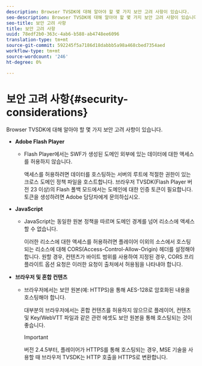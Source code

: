 ```yaml
---
description: Browser TVSDK에 대해 알아야 할 몇 가지 보안 고려 사항이 있습니다.
seo-description: Browser TVSDK에 대해 알아야 할 몇 가지 보안 고려 사항이 있습니다.
seo-title: 보안 고려 사항
title: 보안 고려 사항
uuid: 78edf2b0-363c-4ab6-b588-ab4748ee6096
translation-type: tm+mt
source-git-commit: 592245f5a7186d18dabbb5a98a468cbed7354aed
workflow-type: tm+mt
source-wordcount: '246'
ht-degree: 0%

---
```



# 보안 고려 사항{#security-considerations}

Browser TVSDK에 대해 알아야 할 몇 가지 보안 고려 사항이 있습니다.

* **Adobe Flash Player**

   * Flash Player에서는 SWF가 생성된 도메인 외부에 있는 데이터에 대한 액세스를 허용하지 않습니다.

      액세스를 허용하려면 데이터를 호스팅하는 서버의 루트에 적절한 권한이 있는 크로스 도메인 정책 파일을 호스트합니다. 브라우저 TVSDK(Flash Player 버전 23 이상)의 Flash 폴백 모드에서는 도메인에 대한 인증 토큰이 필요합니다. 토큰을 생성하려면 Adobe 담당자에게 문의하십시오.

* **JavaScript**

   * JavaScript는 동일한 원본 정책을 따르며 도메인 경계를 넘어 리소스에 액세스할 수 없습니다.

      이러한 리소스에 대한 액세스를 허용하려면 플레이어 이외의 소스에서 호스팅되는 리소스에 대해 CORS(Access-Control-Allow-Origin) 헤더를 설정해야 합니다. 원할 경우, 컨텐츠가 바이트 범위를 사용하여 지정된 경우, CORS 프리플라이트 옵션 요청은 이러한 요청이 출처에서 허용됨을 나타내야 합니다.

* **브라우저 및 혼합 컨텐츠**

   * 브라우저에서는 보안 원본(예: HTTPS)을 통해 AES-128로 암호화된 내용을 호스팅해야 합니다.

      대부분의 브라우저에서는 혼합 컨텐츠를 허용하지 않으므로 플레이어, 컨텐츠 및 Key/WebVTT 파일과 같은 관련 에셋도 보안 원본을 통해 호스팅되는 것이 좋습니다.

      >[!IMPORTANT]
      >
      >버전 2.4.5부터, 플레이어가 HTTPS를 통해 호스팅되는 경우, MSE 기술을 사용할 때 브라우저 TVSDK는 HTTP 호출을 HTTPS로 변환합니다.

